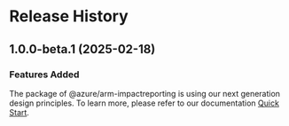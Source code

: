 # Release History
    
## 1.0.0-beta.1 (2025-02-18)

### Features Added

The package of @azure/arm-impactreporting is using our next generation design principles. To learn more, please refer to our documentation [Quick Start](https://aka.ms/azsdk/js/mgmt/quickstart).
